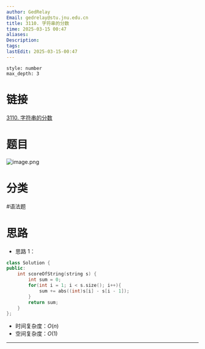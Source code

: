 ```yaml
---
author: GedRelay
Email: gedrelay@stu.jnu.edu.cn
title: 3110. 字符串的分数
time: 2025-03-15 00:47
aliases: 
Description: 
tags: 
lastEdit: 2025-03-15-00:47
---
```


```toc
style: number
max_depth: 3
```

# 链接
[3110. 字符串的分数](https://leetcode.cn/problems/score-of-a-string/) 

# 题目
![image.png](https://ged-pic-bed.oss-cn-guangzhou.aliyuncs.com/img/202503150047957.png)


# 分类
#语法题 

# 思路
- 思路 1：


```cpp
class Solution {
public:
    int scoreOfString(string s) {
        int sum = 0;
        for(int i = 1; i < s.size(); i++){
            sum += abs((int)s[i] - s[i - 1]);
        }
        return sum;
    }
};
```


- 时间复杂度：${O\left( n \right)  }$ 
- 空间复杂度：${O\left( 1 \right)  }$ 


---

